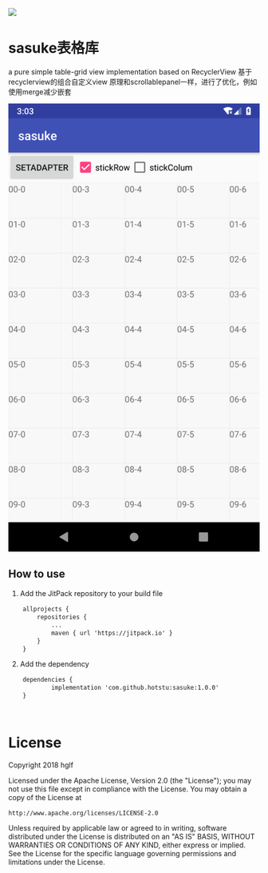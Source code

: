 [![](https://jitpack.io/v/hotstu/sasuke.svg)](https://jitpack.io/#hotstu/sasuke)

# sasuke表格库
a pure simple table-grid view implementation based on RecyclerView
基于recyclerview的组合自定义view
原理和scrollablepanel一样，进行了优化，例如使用merge减少嵌套

![预览图](./preview/1.png)

## How to use

1. Add the JitPack repository to your build file 
```
	allprojects {
		repositories {
			...
			maven { url 'https://jitpack.io' }
		}
	}
```
2. Add the dependency
```
	dependencies {
	        implementation 'com.github.hotstu:sasuke:1.0.0'
	}

```

<br/>

# License

Copyright 2018 hglf

Licensed under the Apache License, Version 2.0 (the "License");
you may not use this file except in compliance with the License.
You may obtain a copy of the License at

    http://www.apache.org/licenses/LICENSE-2.0

Unless required by applicable law or agreed to in writing, software
distributed under the License is distributed on an "AS IS" BASIS,
WITHOUT WARRANTIES OR CONDITIONS OF ANY KIND, either express or implied.
See the License for the specific language governing permissions and
limitations under the License.

<br/>
